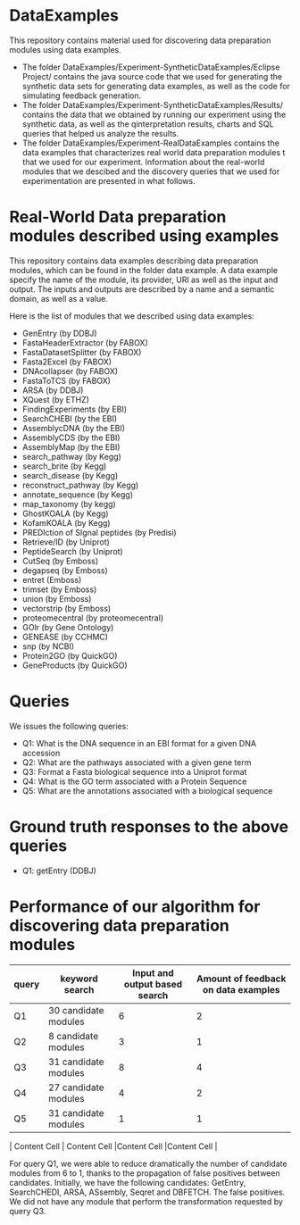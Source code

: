 # DataExamples
This repository contains material used for discovering data preparation modules using data examples.

* The folder DataExamples/Experiment-SyntheticDataExamples/Eclipse Project/ contains the java source code that we used for generating the synthetic data sets for generating data examples, as well as the code for simulating feedback generation. 
* The folder DataExamples/Experiment-SyntheticDataExamples/Results/ contains the data that we obtained by running our experiment using the synthetic data, as well as the qinterpretation results, charts and SQL queries that helped us analyze the results.
* The folder DataExamples/Experiment-RealDataExamples contains the data examples that characterizes real world data preparation modules t that we used for our experiment. Information about the real-world modules that we descibed and the discovery queries that we used for experimentation are presented in what follows.

# Real-World Data preparation modules described using examples 

This repository contains data examples describing data preparation modules, which can be found in the folder data example.
A data example specify the name of the module, its provider, URI as well as the input and output. 
The inputs and outputs are described by a name and a semantic domain, as well as a value.

Here is the list of modules that we described using data examples:

* GenEntry (by DDBJ)
* FastaHeaderExtractor (by FABOX)
* FastaDatasetSplitter (by FABOX)
* Fasta2Excel (by FABOX)
* DNAcollapser (by FABOX)
* FastaToTCS (by FABOX)
* ARSA (by DDBJ)
* XQuest (by ETHZ)
* FindingExperiments (by EBI)
* SearchCHEBI (by the EBI)
* AssemblycDNA (by the EBI)
* AssemblyCDS (by the EBI)
* AssemblyMap (by the EBI)
* search_pathway (by Kegg)
* search_brite (by Kegg)
* search_disease (by Kegg)
* reconstruct_pathway (by Kegg)
* annotate_sequence (by Kegg)
* map_taxonomy (by kegg)
* GhostKOALA  (by Kegg)
* KofamKOALA (by Kegg)
* PREDIction of SIgnal peptides (by Predisi)
* Retrieve/ID (by Uniprot)
* PeptideSearch (by Uniprot)
* CutSeq (by Emboss)
* degapseq (by Emboss)
* entret (Emboss)
* trimset (by Emboss)
* union (by Emboss)
* vectorstrip (by Emboss)
* proteomecentral (by proteomecentral)
* GOlr (by Gene Ontology)
* GENEASE (by CCHMC)
* snp (by NCBI)
* Protein2GO (by QuickGO)
* GeneProducts (by QuickGO)

# Queries
We issues the following queries:
* Q1: What is the DNA sequence in an EBI format for a given DNA accession
* Q2: What are the pathways associated with a given gene term
* Q3: Format a Fasta biological sequence into a Uniprot format
* Q4: What is the GO term associated with a Protein Sequence
* Q5: What are the annotations associated with a biological sequence 

# Ground truth responses to the above queries
* Q1: getEntry (DDBJ)

# Performance of our algorithm for discovering data preparation modules
| query  | keyword search |Input and output based search |Amount of feedback on data examples |
| ------------- | ------------- |------------- |------------- |
| Q1  | 30 candidate modules  | 6  | 2  |
| Q2  | 8 candidate modules  | 3  | 1  |
| Q3  | 31 candidate modules  | 8  | 4  |
| Q4  | 27 candidate modules  | 4  | 2  |
| Q5  | 31 candidate modules  | 1  | 1  |


| Content Cell  | Content Cell  |Content Cell  |Content Cell  |

For query Q1, we were able to reduce dramatically the number of candidate modules from 6 to 1, thanks to the propagation of false positives between candidates. Initially, we have the following candidates: GetEntry, SearchCHEDI, ARSA, ASsembly, Seqret and DBFETCH. The false positives.
We did not have any module that perform the transformation requested by query Q3. 


